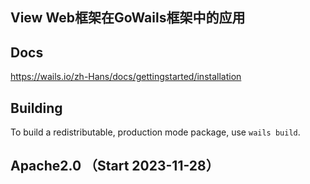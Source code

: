 
## View Web框架在GoWails框架中的应用

## Docs
https://wails.io/zh-Hans/docs/gettingstarted/installation

## Building

To build a redistributable, production mode package, use `wails build`.

## Apache2.0 （Start 2023-11-28）